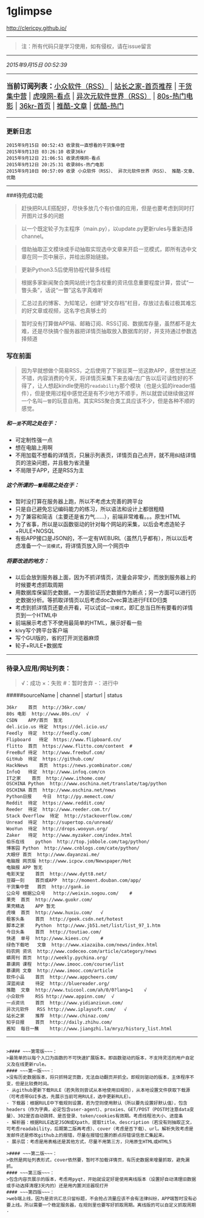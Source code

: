 # 1glimpse
http://clericpy.github.io/

---


>注：所有代码只是学习使用，如有侵权，请在issue留言

---

*2015年9月15日 00:52:39*

---

<p style="font-size:18px;"><strong>当前订阅列表：</strong><a title="分享免费、小巧、实用、有趣、绿色的软件。“我最喜欢的软件”栏目非常有价值，并且不定期更新优秀软件测评与推荐，值得一看。" href="http://www.appinn.com/" target="_blank" style="color:#000000;">小众软件（RSS）</a> | <a title="站长之家(中国站长站)为个人站长与企业网络提供全面的站长资讯、最新最全的源代码程序下载、海量建站素材、强大的搜索优化辅助工具、网络产品设计与运营理念以及一站式网络解决方案。做网站的应该都用过。" href="http://www.chinaz.com/" target="_blank" style="color:#000000;">站长之家-首页推荐</a> | <a title="每日分享妹子图和技术干货，还有供大家中午休息的休闲视频。妹子质量大约在70分以上，技术偏向于移动开发或前端，视频是真好东西，和“开眼”的逼格不一样。" href="http://gank.io/" style="color:#000000;">干货集中营</a> | <a title="虎嗅网是一个有视角的、个性化商业资讯与交流平台,核心关注对象是包括公众公司与创业型企业在内的一系列明星公司。部分重要内容在推酷有收录，其他焦点资讯仍值得看一下" href="http://www.huxiu.com/focus" target="_blank" style="color:#000000;">虎嗅网-看点</a> | <a title="很有特色的软件博客!推荐精选实用的软件,并提供相当详细且精美的图文评测，有大量绿色、实用软件及资源下载。评测语气相对客观，是通过软件提升效率的一大门户。" href="http://www.iplaysoft.com/" target="_blank" style="color:#000000;">异次元软件世界（RSS）</a> | <a title="专业提供MP4格式的手机视频下载,电影,电视剧,动漫,综艺,音乐短片，平时下电影的去处" href="http://www.80s.cn/" target="_blank" style="color:#000000;">80s-热门电影</a> | <a title="36氪是一个关注互联网创业的科技博客，旨在帮助互联网创业者实现创业梦。我们相信每个人都可以像来氪星人超人那样强大无比。还行吧，比没有强" href="http://36kr.com/" target="_blank" style="color:#000000;">36kr-首页</a> | <a title="推酷网是面向IT人的个性化阅读网站,其背后的推荐引擎通过智能化的分析,向用户推荐感兴趣的科技资讯、产品设计、网络营销、技术文章等内容。它最大的收录价值在于，不但汇聚了当前主流IT资讯类网站的内容，并且在其中进行了精选，省去了浏览冷门知识的时间。" href="http://www.tuicool.com/ah" target="_blank" style="color:#000000;">推酷-文章</a> | <a title="视频服务平台,提供视频播放,视频发布,视频搜索,视频分享...对于这个网站，不想多做评论" href="http://www.youku.com/" target="_blank" style="color:#000000;">优酷-热门</a></p>

---

### 更新日志
```
2015年9月15日 00:52:43 收录我一直想看的干货集中营
2015年9月13日 03:26:10 收录36kr
2015年9月12日 21:06:51 收录虎嗅网-看点
2015年9月12日 20:25:31 收录80s-热门电影
2015年9月10日 00:57:09 收录 小众软件（RSS）、 异次元软件世界（RSS）、 推酷-文章、优酷

```


---


###待完成功能

>赶快把RULE搭配好，尽快多放几个有价值的应用，但是也要考虑到同时打开图片过多的问题

>以一个既定轮子为主程序（main.py），以update.py更新rules与重新选择channel。

>借助抽取正文模块或手动抽取实现选中文章来开启一览模式，即所有选中文章在同一页中展示，并给出原始链接。

>更新Python3.5后使用协程代替多线程

>根据多家新闻聚合类网站统计包含权重的资讯信息重要程度计算，尝试“一瞥头条”，话说“一瞥”这名字真难听

>汇总过去的博客、为知笔记，创建“好文存档”栏目，存放过去看过极其难忘的好文章或视频，这名字也真够土的

>暂时没有打算做APP端、邮箱订阅、RSS订阅、数据库存量，虽然都不是太难，还是尽快搞个服务器把详情页抽取放入数据库的好，并支持通过参数选择频道


### 写在前面
>因为早就想做个简易RSS，之后使用了下豌豆荚一览这款APP，感觉想法还不错，内容消费的今天，将详情页采集下来去噪/去广告以后可读性好的不得了，让人想起kindle使用的`readability`那个模块（也是火狐的ireader插件），但是使用过程中感觉还是有不少地方不顺手，所以就尝试继续做这样一个名叫`一瞥`的玩意自用。其实RSS聚合类工具应该不少，但是各种不顺的感觉。

##### 和`一览`不同之处在于：
* 可定制性强一点
* 想在电脑上用啊
* 不用加载不想看的详情页，只展示列表页，详情页自己点开，就不用纠结详情页的渲染问题，并且极为省流量
* 不局限于APP，还是RSS为主

##### 这个所谓的`一瞥`局限之处在于：
* 暂时没打算在服务器上跑，所以不考虑太完善的跨平台
* 只是自己避免忘记编码能力的练习，所以语法和设计上都很粗糙
* 为了兼容和简洁（主要还是省力气……），前端非常难看。。。原生HTML
* 为了省事，所以是以函数驱动的针对每个网站的采集，以后会考虑造轮子+RULE+NOSQL
* 有些APP接口是JSON的，不一定有WEBURL（虽然几乎都有），所以以后考虑准备一个`一览模式`，将详情页放入同一个网页中

##### 将要改进的地方：
* 以后会放到服务器上面，因为不抓详情页，流量会非常少，而放到服务器上的时候要考虑抓取周期
* 用数据库保留历史数据，一方面验证历史数据作为断点；另一方面可以进行历史数据分析。等抓取详情页以后考虑doc2vec算法进行FEED归类
* 考虑到抓详情页还要点开看，可以试试`一览模式`，即汇总当日所有要看的详情页到一个HTML中
* 前端展示考虑下不使用最简单的HTML，展示好看一些
* kivy写个跨平台客户端
* 写个GUI版的，省的打开浏览器麻烦
* 轮子+RULE+数据库

------

### 待录入应用/网址列表：
> √：成功 ×：失败 #：暂时舍弃 -：进行中 

#####sourceName | channel | starturl | status

```
36kr	首页	http://36kr.com/ 		  
80s	电影	http://www.80s.cn/	√	  
CSDN	APP/首页	暂无		  
del.icio.us	待定	https://del.icio.us/		  
Feedly	待定	http://feedly.com/		  
Flipboard	待定	https://www.flipboard.cn/		  
flitto	首页	https://www.flitto.com/content	#	  
FreeBuf	待定	http://www.freebuf.com/		  
GitHub	待定	https://github.com/		  
HackNews	首页	https://news.ycombinator.com/		  
InfoQ	待定	http://www.infoq.com/cn		  
IT之家	首页	http://www.ithome.com/ 		  
OSCHINA	Python	http://www.oschina.net/translate/tag/python   		  
OSCHINA	首页	http://www.oschina.net/news  		  
Python日报	今日	http://py.memect.com/ 		  
Reddit	待定	https://www.reddit.com/		  
Reeder	待定	http://www.reeder.com.tr/		  
Stack Overflow	待定	http://stackoverflow.com/		  
Unread	待定	http://supertop.co/unread/		  
WooYun	待定	http://drops.wooyun.org/		  
Zaker	待定	http://www.myzaker.com/index.html		  
伯乐在线	python	http://top.jobbole.com/tag/python/		  
博客园	Python	http://www.cnblogs.com/cate/python/  		  
大眼仔	首页	http://www.dayanzai.me/ 		  
电脑报	网页版	http://www.icpcw.com/Newspaper/Hot 		  
电脑报	APP	暂无		  
电影天堂	首页	http://www.dytt8.net/ 		  
豆瓣一刻	首页或APP	http://moment.douban.com/app/		  
干货集中营	首页	http://gank.io		  
公众号	根据公众号	http://weixin.sogou.com/	#	  
果壳	首页	http://www.guokr.com/ 		  
果壳精选	APP	暂无		  
虎嗅	首页	http://www.huxiu.com/ 	√	  
极客头条	首页	http://geek.csdn.net/hotest		  
脚本之家	Python	http://www.jb51.net/list/list_97_1.htm 		  
今日头条	首页	http://toutiao.com/ 		  
快递	单号	http://www.kiees.cn/ 	#	  
绿色下载吧	文章	http://www.xiazaiba.com/news/index.html		  
码农网	资讯	http://www.codeceo.com/article/category/news		  
蟒周刊	首页	http://weekly.pychina.org/  		  
慕课网	课程	http://www.imooc.com/course/list		  
慕课网	文章	http://www.imooc.com/article 		  
软件小品	首页	http://www.appcheers.com/ 		  
深蓝阅读	待定	http://bluereader.org/		  
推酷	文章	http://www.tuicool.com/ah/0/0?lang=1 	√	  
小众软件	RSS	http://www.appinn.com/	√	  
一点资讯	首页	http://www.yidianzixun.com/ 		  
异次元软件	RSS	http://www.iplaysoft.com/ 	√	  
站长之家	推荐	http://www.chinaz.com/		  
知乎日报	首页	http://daily.zhihu.com/ 		  
酱知	每日一蘸	http://www.jiangzhi.la/mryz/history_list.html		  
```




-----------

~~~过期笔记（已删除）~~~：

>#### ~~~第零版~~~：
>最简单的以每个入口为函数的不可快速扩展版本。即函数驱动的版本，不支持灵活的用户自定义及在线更新rule。
#### ~~~第一版~~~：
>没有历史数据版本，将只抓特定页数，无法自动翻页并抓全。即规则驱动的版本，主体程序不变，但是比较费时间。
- 从github更新下载RULE（若失败则尝试从本地使用旧规则），从本地设置文件获取下载源（可考虑带GUI多选，先展示当前可用RULE，选中更新RULE）。
- 下载器：根据RULE中下载规则设置，若为空则使用默认（所以要先设置好默认值），包含headers（作为字典，必定包含user-agent）、proxies、GET/POST（POST时注意data变量）、302是否自动跳转、是否登录、token/cookies有效期。考虑线程池大小、进度条
- 解析器：根据RULE选定JSON或Xpath，提取title、description（若没有则抽取正文，可考虑readability，后期第二版再考虑）、cover（考虑是否下载）、url。解析失败考虑是发邮件还是修改github上的报错，尽量在报错位置的断点将错误信息汇集起来。
- 展示层：考虑是用表格还是其他方式，尽量不用第三方，只用原生HTML或HTML5

>#### ~~~第二版~~~：
>依然是网址列表形式，cover依然要，暂时不加载详情页，有历史数据来增量抓取，避免漏抓。
#### ~~~第三版~~~：
>包含内容页展示的版本，考虑用pyqt，开始就设定好是使用离线版本（设置好自动清理旧数据或手动选择清理3天内的）还是用内置浏览器现打开
#### ~~~第四版~~~：
>web端上线，因为是资讯汇总只留标题，不会抢占流量应该不会有法律纠纷，APP端暂时没有必要上线。所以需要一个稳定服务器，在规则里也要写好抓取周期。离线版的可以自定义抓取周期
.
